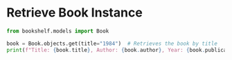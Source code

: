 # Retrieve Book Instance

```python
from bookshelf.models import Book

book = Book.objects.get(title="1984")  # Retrieves the book by title
print(f"Title: {book.title}, Author: {book.author}, Year: {book.publication_year}")
